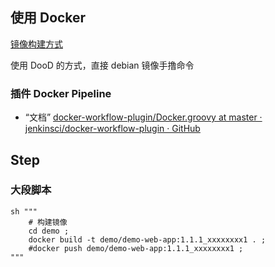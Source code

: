 ## 使用 Docker

[镜像构建方式](../../开发/技术选型/容器.md#镜像构建方式)

使用 DooD 的方式，直接 debian 镜像手撸命令

### 插件 Docker Pipeline

- “文档” [docker-workflow-plugin/Docker.groovy at master · jenkinsci/docker-workflow-plugin · GitHub](https://github.com/jenkinsci/docker-workflow-plugin/blob/master/src/main/resources/org/jenkinsci/plugins/docker/workflow/Docker.groovy)

## Step

### 大段脚本

```
sh """
    # 构建镜像
    cd demo ;
    docker build -t demo/demo-web-app:1.1.1_xxxxxxxx1 . ;
    #docker push demo/demo-web-app:1.1.1_xxxxxxxx1 ;       
"""
```